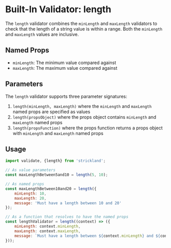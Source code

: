 # Built-In Validator: length

The `length` validator combines the `minLength` and `maxLength` validators to check that the length of a string value is within a range. Both the `minLength` and `maxLength` values are inclusive.

## Named Props

* `minLength`: The minimum value compared against
* `maxLength`: The maximum value compared against

## Parameters

The `length` validator supports three parameter signatures:

1. `length(minLength, maxLength)` where the `minLength` and `maxLength` named props are specified as values
1. `length(propsObject)` where the props object contains `minLength` and `maxLength` named props
1. `length(propsFunction)` where the props function returns a props object with `minLength` and `maxLength` named props

## Usage

``` jsx
import validate, {length} from 'strickland';

// As value parameters
const maxLengthBetween5and10 = length(5, 10);

// As named props
const maxLengthBetween10and20 = length({
    minLength: 10,
    maxLength: 20,
    message: 'Must have a length between 10 and 20'
});

// As a function that resolves to have the named props
const lengthValidator = length((context) => ({
    minLength: context.minLength,
    maxLength: context.maxLength,
    message: `Must have a length between ${context.minLength} and ${context.maxLength}`
}));
```
